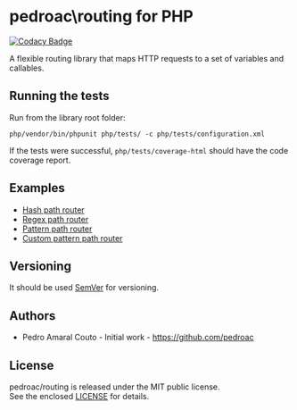 # pedroac\routing for PHP

[![Codacy Badge](https://api.codacy.com/project/badge/Grade/626ac4d19104499d88692b7e1232ae3b)](https://app.codacy.com/app/pedroac/routing4php?utm_source=github.com&utm_medium=referral&utm_content=pedroac/routing4php&utm_campaign=badger)

A flexible routing library that maps HTTP requests to a set of variables and callables.

## Running the tests

Run from the library root folder:

`php/vendor/bin/phpunit php/tests/ -c php/tests/configuration.xml`

If the tests were successful, `php/tests/coverage-html` should have the code coverage report.

## Examples

- [Hash path router](php/examples/hash-path-router.php)
- [Regex path router](php/examples/regex-path-router.php)
- [Pattern path router](php/examples/pattern-path-router.php)
- [Custom pattern path router](php/examples/custom-pattern-path-router.php)

## Versioning

It should be used [SemVer](http://semver.org/) for versioning.

## Authors

- Pedro Amaral Couto - Initial work - https://github.com/pedroac

## License

pedroac/routing is released under the MIT public license.  
See the enclosed [LICENSE](LICENSE) for details.
